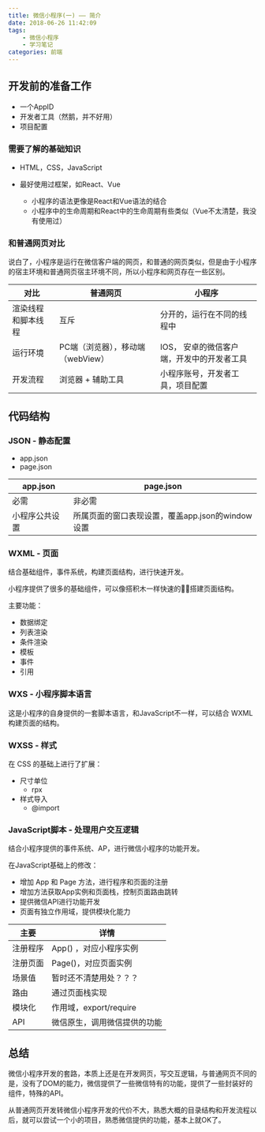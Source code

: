 ```yaml
---
title: 微信小程序(一) —— 简介
date: 2018-06-26 11:42:09
tags:
	- 微信小程序
	- 学习笔记
categories: 前端
---
```



## 开发前的准备工作

* 一个AppID
* 开发者工具（然鹅，并不好用）
* 项目配置

### 需要了解的基础知识

* HTML，CSS，JavaScript
* 最好使用过框架，如React、Vue

	* 小程序的语法更像是React和Vue语法的结合
	* 小程序中的生命周期和React中的生命周期有些类似（Vue不太清楚，我没有使用过）

<!--More-->

### 和普通网页对比

说白了，小程序是运行在微信客户端的网页，和普通的网页类似，但是由于小程序的宿主环境和普通网页宿主环境不同，所以小程序和网页存在一些区别。

|   对比    |   普通网页    | 小程序   |
| -----   | --------   | ------  |
|  渲染线程和脚本线程  | 互斥 | 分开的，运行在不同的线程中 |
| 运行环境 | PC端（浏览器），移动端 （webView）| IOS， 安卓的微信客户端，开发中的开发者工具 |
| 开发流程 | 浏览器 + 辅助工具 | 小程序账号，开发者工具，项目配置 |


## 代码结构

### JSON - 静态配置
* app.json 
* page.json

|   app.json    |   page.json    |
| -----   | --------   | 
| 必需 | 非必需 |
| 小程序公共设置 | 所属页面的窗口表现设置，覆盖app.json的window设置 |

### WXML - 页面
结合基础组件，事件系统，构建页面结构，进行快速开发。

小程序提供了很多的基础组件，可以像搭积木一样快速的搭建页面结构。

主要功能：

* 数据绑定
* 列表渲染
* 条件渲染
* 模板
* 事件
* 引用

### WXS - 小程序脚本语言

这是小程序的自身提供的一套脚本语言，和JavaScript不一样，可以结合 WXML 构建页面的结构。

### WXSS - 样式
在 CSS 的基础上进行了扩展：

* 尺寸单位
	* rpx 
* 样式导入
	* @import 

### JavaScript脚本 - 处理用户交互逻辑

结合小程序提供的事件系统、AP，进行微信小程序的功能开发。

在JavaScript基础上的修改：

* 增加 App 和 Page 方法，进行程序和页面的注册
* 增加方法获取App实例和页面栈，控制页面路由跳转
* 提供微信API进行功能开发
* 页面有独立作用域，提供模块化能力

|   主要    |   详情   |
| -----   | --------   | 
| 注册程序 | App() ，对应小程序实例|
| 注册页面 | Page()，对应页面实例 |
| 场景值 | 暂时还不清楚用处？？？ |
| 路由 | 通过页面栈实现 |
| 模块化 | 作用域，export/require |
| API | 微信原生，调用微信提供的功能 |

## 总结

微信小程序开发的套路，本质上还是在开发网页，写交互逻辑，与普通网页不同的是，没有了DOM的能力，微信提供了一些微信特有的功能，提供了一些封装好的组件，特殊的API。

从普通网页开发转微信小程序开发的代价不大，熟悉大概的目录结构和开发流程以后，就可以尝试一个小的项目，熟悉微信提供的功能，基本上就OK了。